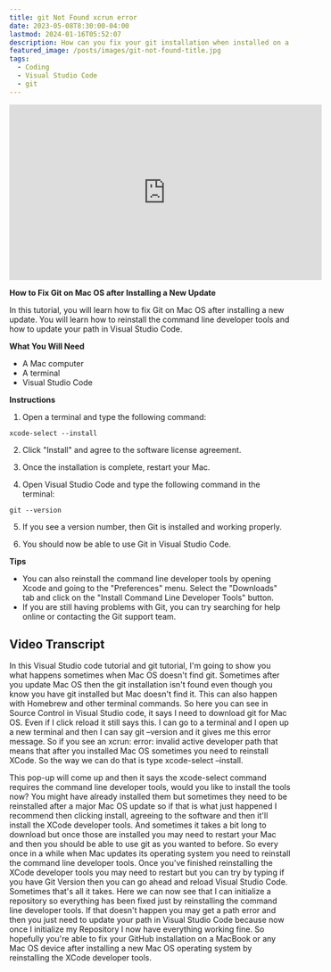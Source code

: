 ```yaml
---
title: git Not Found xcrun error
date: 2023-05-08T8:30:00-04:00
lastmod: 2024-01-16T05:52:07
description: How can you fix your git installation when installed on a mac but Visual Studio Code does not find the installation.
featured_image: /posts/images/git-not-found-title.jpg
tags:
  - Coding
  - Visual Studio Code
  - git
---
```


<div class="iframe-16-9-container">
<iframe class="youTubeIframe" width="560" height="315" src="https://www.youtube.com/embed/aV6Kb-2eAL0?si=Wr2mj1bdPJ9kZktvrel=0" title="YouTube video player" frameborder="0" allow="accelerometer; autoplay; clipboard-write; encrypted-media; gyroscope; picture-in-picture; web-share" allowfullscreen></iframe>
</div>

**How to Fix Git on Mac OS after Installing a New Update**

In this tutorial, you will learn how to fix Git on Mac OS after installing a new update. You will learn how to reinstall the command line developer tools and how to update your path in Visual Studio Code.

**What You Will Need**

- A Mac computer
- A terminal
- Visual Studio Code

**Instructions**

1. Open a terminal and type the following command:

```
xcode-select --install
```

2. Click "Install" and agree to the software license agreement.

3. Once the installation is complete, restart your Mac.

4. Open Visual Studio Code and type the following command in the terminal:

```
git --version
```

5. If you see a version number, then Git is installed and working properly.

6. You should now be able to use Git in Visual Studio Code.

**Tips**

- You can also reinstall the command line developer tools by opening Xcode and going to the "Preferences" menu. Select the "Downloads" tab and click on the "Install Command Line Developer Tools" button.
- If you are still having problems with Git, you can try searching for help online or contacting the Git support team.

## Video Transcript

In this Visual Studio code tutorial and git tutorial, I'm going to show you what happens sometimes when Mac OS doesn't find git. Sometimes after you update Mac OS then the git installation isn't found even though you know you have git installed but Mac doesn't find it. This can also happen with Homebrew and other terminal commands. So here you can see in Source Control in Visual Studio code, it says I need to download git for Mac OS. Even if I click reload it still says this. I can go to a terminal and I open up a new terminal and then I can say git –version and it gives me this error message. So if you see an xcrun: error: invalid active developer path that means that after you installed Mac OS sometimes you need to reinstall XCode. So the way we can do that is type xcode-select –install.

This pop-up will come up and then it says the xcode-select command requires the command line developer tools, would you like to install the tools now? You might have already installed them but sometimes they need to be reinstalled after a major Mac OS update so if that is what just happened I recommend then clicking install, agreeing to the software and then it'll install the XCode developer tools. And sometimes it takes a bit long to download but once those are installed you may need to restart your Mac and then you should be able to use git as you wanted to before. So every once in a while when Mac updates its operating system you need to reinstall the command line developer tools. Once you've finished reinstalling the XCode developer tools you may need to restart but you can try by typing if you have Git Version then you can go ahead and reload Visual Studio Code. Sometimes that's all it takes. Here we can now see that I can initialize a repository so everything has been fixed just by reinstalling the command line developer tools. If that doesn't happen you may get a path error and then you just need to update your path in Visual Studio Code because now once I initialize my Repository I now have everything working fine. So hopefully you're able to fix your GitHub installation on a MacBook or any Mac OS device after installing a new Mac OS operating system by reinstalling the XCode developer tools.
